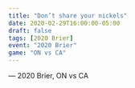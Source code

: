 ```yaml
---
title: "Don’t share your nickels"
date: 2020-02-29T16:00:00-05:00
draft: false
tags: [2020 Brier]
event: "2020 Brier"
game: "ON vs CA"
---
```

— 2020 Brier, ON vs CA
<!--more--> 